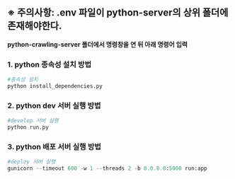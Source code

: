 
## ※ 주의사항: .env 파일이 python-server의 상위 폴더에 존재해야한다.
 
**python-crawling-server 폴더에서 명령창을 연 뒤 아래 명령어 입력**

### 1. python 종속성 설치 방법



```python
#종속성 설치
python install_dependencies.py
```
 
 
### 2. python dev 서버 실행 방법

```python
#develop 서버 실행
python run.py
```
 
 
### 3. python 배포 서버 실행 방법

```python
#deploy 서버 실행
gunicorn --timeout 600 -w 1 --threads 2 -b 0.0.0.0:5000 run:app
```
